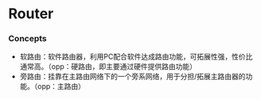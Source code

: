 # Router

### Concepts

* 软路由：软件路由器，利用PC配合软件达成路由功能，可拓展性强，性价比通常高。（opp：硬路由，即主要通过硬件提供路由功能）
* 旁路由：挂靠在主路由网络下的一个旁系网络，用于分担/拓展主路由器的功能。（opp：主路由）

